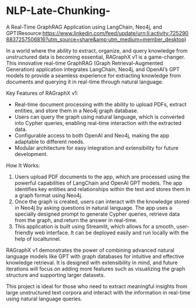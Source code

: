 # NLP-Late-Chunking-
A Real-Time GraphRAG Application using LangChain, Neo4j, and GPT(Resource:https://www.linkedin.com/feed/update/urn:li:activity:7252908837257506816?utm_source=share&amp;utm_medium=member_desktop)

In a world where the ability to extract, organize, and query knowledge from unstructured data is becoming essential, RAGraphX v1 is a game-changer. This innovative real-time GraphRAG (Graph Retrieval-Augmented Generation) application integrates LangChain, Neo4j, and OpenAI’s GPT models to provide a seamless experience for extracting knowledge from documents and querying it in real-time through natural language.

Key Features of RAGraphX v1:

- Real-time document processing with the ability to upload PDFs, extract entities, and store them in a Neo4j graph database.
- Users can query the graph using natural language, which is converted into Cypher queries, enabling real-time interaction with the extracted data.
- Configurable access to both OpenAI and Neo4j, making the app adaptable to different needs.
- Modular architecture for easy integration and extensibility for future development.

How It Works:

1. Users upload PDF documents to the app, which are processed using the powerful capabilities of LangChain and OpenAI GPT models. The app identifies key entities and relationships within the text and stores them in a graph format using Neo4j.
2. Once the graph is created, users can interact with the knowledge stored in Neo4j by asking questions in natural language. The app uses a specially designed prompt to generate Cypher queries, retrieve data from the graph, and return the answer in real-time.
3. This application is built using Streamlit, which allows for a smooth, user-friendly web interface. It can be deployed easily and run locally with the help of localtunnel.

RAGraphX v1 demonstrates the power of combining advanced natural language models like GPT with graph databases for intuitive and effective knowledge retrieval. It is designed with extensibility in mind, and future iterations will focus on adding more features such as visualizing the graph structure and supporting larger datasets.

This project is ideal for those who need to extract meaningful insights from large unstructured text corpora and interact with the information in real-time using natural language queries.


